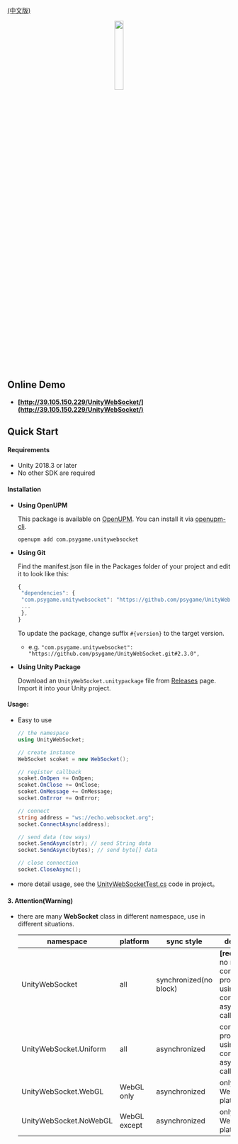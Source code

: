 
[(中文版)](README.md)

<div align=center>
  <img src="https://s1.ax1x.com/2020/08/21/dYIAQU.png" width=20%/>
</div>

## **Online Demo**

- **[http://39.105.150.229/UnityWebSocket/](http://39.105.150.229/UnityWebSocket/)**


## **Quick Start**

#### Requirements

- Unity 2018.3 or later
- No other SDK are required

#### Installation

- **Using OpenUPM**

  This package is available on [OpenUPM](https://openupm.com). You can install it via [openupm-cli](https://github.com/openupm/openupm-cli).
  ```
  openupm add com.psygame.unitywebsocket
  ```

- **Using Git**

  Find the manifest.json file in the Packages folder of your project and edit it to look like this:
  ```js
  {
   "dependencies": {
   "com.psygame.unitywebsocket": "https://github.com/psygame/UnityWebSocket.git",
   ...
   },
  }
  ```

  To update the package, change suffix `#{version}` to the target version.
  * e.g. `"com.psygame.unitywebsocket": "https://github.com/psygame/UnityWebSocket.git#2.3.0",`


- **Using Unity Package**

  Download an `UnityWebSocket.unitypackage` file from [Releases](https://github.com/psygame/UnityWebSocket/releases) page.
  Import it into your Unity project.


#### Usage:

- Easy to use

  ```csharp
  // the namespace
  using UnityWebSocket;

  // create instance
  WebSocket scoket = new WebSocket();

  // register callback
  scoket.OnOpen += OnOpen;
  scoket.OnClose += OnClose;
  scoket.OnMessage += OnMessage;
  socket.OnError += OnError;

  // connect
  string address = "ws://echo.websocket.org";
  socket.ConnectAsync(address);

  // send data (tow ways)
  socket.SendAsync(str); // send String data
  socket.SendAsync(bytes); // send byte[] data

  // close connection
  socket.CloseAsync();
  ```

- more detail usage, see the [UnityWebSocketTest.cs](Assets/UnityWebSocket/Tests/UnityWebSocketTest.cs) code in project。

#### 3. Attention(Warning)

- there are many **WebSocket** class in different namespace, use in different situations.

  namespace | platform | sync style |  description  
  -|-|-|-
  UnityWebSocket | all | synchronized(no block) | **[recommend]** no need consider the problem by using unity component in asynchronized callback.
  UnityWebSocket.Uniform | all | asynchronized | consider the problem by using unity component in asynchronized callback.
  UnityWebSocket.WebGL | WebGL only | asynchronized | only run in WebGL platform.
  UnityWebSocket.NoWebGL | WebGL except | asynchronized  | only run in not WebGL platforms.
